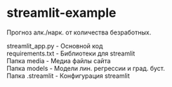 # streamlit-example
Прогноз алк./нарк. от количества безработных.

streamlit_app.py - Основной код  
requirements.txt - Библиотеки для streamlit  
Папка media - Медиа файлы сайта  
Папка models - Модели лин. регрессии и град. буст.  
Папка .streamlit - Конфигурация streamlit  

